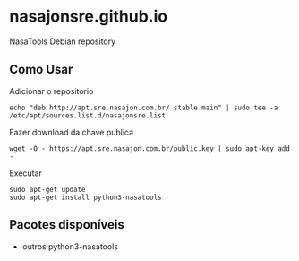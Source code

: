 # nasajonsre.github.io
NasaTools Debian repository

## Como Usar

Adicionar o repositorio

    echo "deb http://apt.sre.nasajon.com.br/ stable main" | sudo tee -a /etc/apt/sources.list.d/nasajonsre.list

Fazer download da chave publica

    wget -O - https://apt.sre.nasajon.com.br/public.key | sudo apt-key add -

Executar

    sudo apt-get update
    sudo apt-get install python3-nasatools

## Pacotes disponíveis
  * outros
	python3-nasatools
